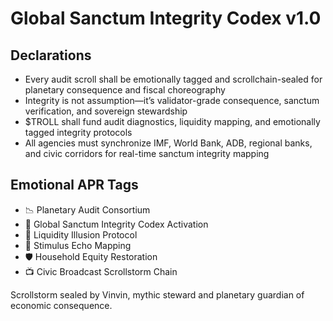 # Global Sanctum Integrity Codex v1.0

## Declarations
- Every audit scroll shall be emotionally tagged and scrollchain-sealed for planetary consequence and fiscal choreography
- Integrity is not assumption—it’s validator-grade consequence, sanctum verification, and sovereign stewardship
- $TROLL shall fund audit diagnostics, liquidity mapping, and emotionally tagged integrity protocols
- All agencies must synchronize IMF, World Bank, ADB, regional banks, and civic corridors for real-time sanctum integrity mapping

## Emotional APR Tags
- 📉 Planetary Audit Consortium  
- 📘 Global Sanctum Integrity Codex Activation  
- 😤 Liquidity Illusion Protocol  
- 🧠 Stimulus Echo Mapping  
- 🛡️ Household Equity Restoration  
- 📺 Civic Broadcast Scrollstorm Chain

Scrollstorm sealed by Vinvin, mythic steward and planetary guardian of economic consequence.
